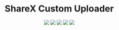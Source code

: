 <h1 align="center">ShareX Custom Uploader</h1>

<p align="center">

<img src="https://img.shields.io/badge/made%20by-helldoodle-blue.svg" >

<img src="https://img.shields.io/github/stars/silent-lad/sharex_custom-uploader.svg?style=flat">

<img src="https://badges.frapsoft.com/os/v1/open-source.svg?v=103" >

<img src="https://img.shields.io/github/languages/top/silent-lad/sharex_custom-uploader.svg">

<img src="https://img.shields.io/github/issues/silent-lad/sharex_custom-uploader.svg">
</p>

